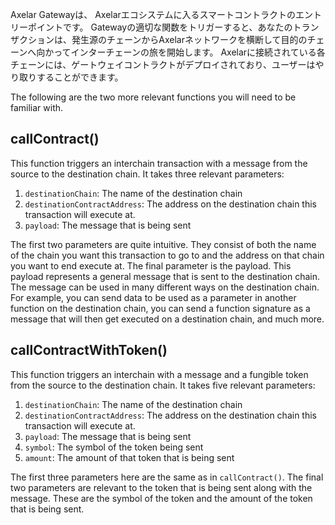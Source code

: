Axelar Gatewayは、 Axelarエコシステムに入るスマートコントラクトのエントリーポイントです。 Gatewayの適切な関数をトリガーすると、あなたのトランザクションは、発生源のチェーンからAxelarネットワークを横断して目的のチェーンへ向かってインターチェーンの旅を開始します。 Axelarに接続されている各チェーンには、ゲートウェイコントラクトがデプロイされており、ユーザーはやり取りすることができます。

The following are the two more relevant functions you will need to be familiar with.

## callContract()

This function triggers an interchain transaction with a message from the source to the destination chain. It takes three relevant parameters:

1. `destinationChain`: The name of the destination chain
2. `destinationContractAddress`: The address on the destination chain this transaction will execute at.
3. `payload`: The message that is being sent

The first two parameters are quite intuitive. They consist of both the name of the chain you want this transaction to go to and the address on that chain you want to end execute at. The final parameter is the payload. This payload represents a general message that is sent to the destination chain. The message can be used in many different ways on the destination chain. For example, you can send data to be used as a parameter in another function on the destination chain, you can send a function signature as a message that will then get executed on a destination chain, and much more.

## callContractWithToken()

This function triggers an interchain with a message and a fungible token from the source to the destination chain. It takes five relevant parameters:

1. `destinationChain`: The name of the destination chain
2. `destinationContractAddress`: The address on the destination chain this transaction will execute at.
3. `payload`: The message that is being sent
4. `symbol`: The symbol of the token being sent
5. `amount`: The amount of that token that is being sent

The first three parameters here are the same as in `callContract()`. The final two parameters are relevant to the token that is being sent along with the message. These are the symbol of the token and the amount of the token that is being sent.
